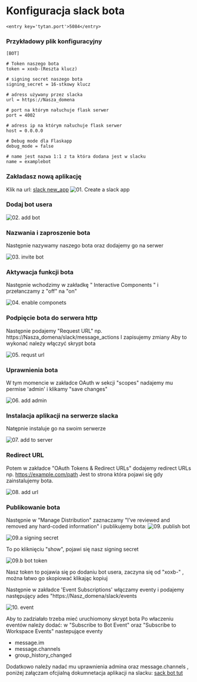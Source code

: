 # Konfiguracja slack bota
    <entry key='tytan.port'>5084</entry>

### Przykładowy plik konfiguracyjny

```
[BOT]

# Token naszego bota
token = xoxb-(Reszta klucz)

# signing secret naszego bota
signing_secret = 16-stkowy klucz

# adress używany przez slacka
url = https://Nasza_domena

# port na którym nałuchuje flask serwer
port = 4002

# adress ip na którym nałuchuje flask serwer
host = 0.0.0.0

# Debug mode dla Flaskapp
debug_mode = false

# name jest nazwa 1:1 z ta która dodana jest w slacku
name = examplebot
```

### Zakładasz nową aplikację

Klik na url: [slack new_app](https://api.slack.com/apps?new_app=1)
![01. Create a slack app](img/01-create-a-slack-app.png)

### Dodaj bot usera

![02. add bot](img/02-add-bot-user.png)

### Nazwania i zaproszenie bota

Następnie nazywamy naszego bota oraz dodajemy go na serwer

![03. invite bot](img/03-name-and-invite-bot.png)

### Aktywacja funkcji bota

Następnie wchodzimy w zakładkę " Interactive Components " i przełanczamy z "off" na "on"

![04. enable componets](img/04-enabling-c.png)

### Podpięcie bota do serwera http

Następnie podajemy "Request URL" np. https://Nasza_domena/slack/message_actions
I zapisujemy zmiany
Aby to wykonać należy włączyć skrypt bota

![05. requst url](img/05-add-rp-url.png)

### Uprawnienia bota

W tym momencie w zakładce OAuth w sekcji "scopes" nadajemy mu permise 'admin' i klikamy "save changes"

![06. add admin](img/06-admin-add.png)

### Instalacja aplikacji na serwerze slacka

Natępnie instaluje go na swoim serwerze

![07. add to server](img/07-add-to-server.png)

### Redirect URL

Potem w zakładce  "OAuth Tokens & Redirect URLs" dodajemy redirect URLs np. https://example.com/path
Jest to strona która pojawi się gdy zainstalujemy bota.

![08. add url](img/08-url-addd.png)

### Publikowanie bota

Następnie w "Manage Distribution" zaznaczamy "I’ve reviewed and removed any hard-coded information" i publikujemy bota:
![09. publish bot](img/09-publish-bot.png)

![09.a signing secret](img/Signing_secret.png)

To po kliknięciu "show", pojawi się nasz signing secret

![09.b bot token](img/Token.png)

Nasz token to pojawia się po dodaniu bot usera, zaczyna się od "xoxb-" , można łatwo go skopiować klikając kopiuj


Następnie w zakładce 'Event Subscriptions' włączamy eventy i podajemy następujący ades "https://Nasz_domena/slack/events

![10. event](img/12-event-url.png)

Aby to zadziałało trzeba mieć uruchiomony skrypt bota
Po właczeniu eventów należy dodać:
w "Subscribe to Bot Event" oraz "Subscribe to Workspace Events" nastepujące eventy

 * message.im
 * message.channels
 * group_history_changed

Dodatkowo należy nadać mu uprawnienia admina oraz message.channels , poniżej załączam ofcjialną dokumnetacja aplikacji na slacku:
[sack bot tut](https://github.com/slackapi/python-slackclient/tree/master/tutorial)
